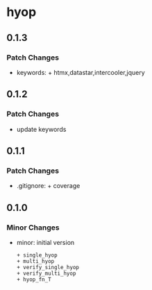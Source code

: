 # hyop

## 0.1.3

### Patch Changes

- keywords: + htmx,datastar,intercooler,jquery

## 0.1.2

### Patch Changes

- update keywords

## 0.1.1

### Patch Changes

- .gitignore: + coverage

## 0.1.0

### Minor Changes

- minor: initial version

      + single_hyop
      + multi_hyop
      + verify_single_hyop
      + verify_multi_hyop
      + hyop_fn_T
